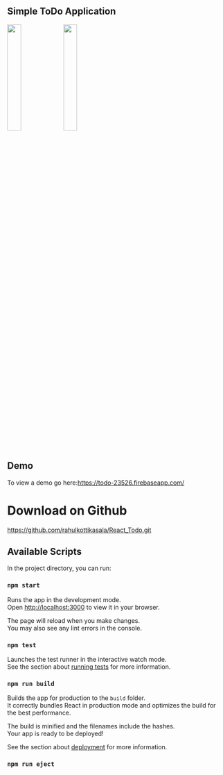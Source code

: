## Simple ToDo Application
 
<img src="https://user-images.githubusercontent.com/81835507/151683060-25d8233a-2355-48a1-a65d-feedf8b9f516.png" width=25% height=25%>    <img src="https://user-images.githubusercontent.com/81835507/151683062-bc2df1cb-c64c-44e2-8221-8abc00a8e4fb.png" width=25% height=25%>

## Demo
To view a demo go here:https://todo-23526.firebaseapp.com/

# Download on Github
https://github.com/rahulkottikasala/React_Todo.git

## Available Scripts

In the project directory, you can run:

### `npm start`

Runs the app in the development mode.\
Open [http://localhost:3000](http://localhost:3000) to view it in your browser.

The page will reload when you make changes.\
You may also see any lint errors in the console.

### `npm test`

Launches the test runner in the interactive watch mode.\
See the section about [running tests](https://facebook.github.io/create-react-app/docs/running-tests) for more information.

### `npm run build`

Builds the app for production to the `build` folder.\
It correctly bundles React in production mode and optimizes the build for the best performance.

The build is minified and the filenames include the hashes.\
Your app is ready to be deployed!

See the section about [deployment](https://facebook.github.io/create-react-app/docs/deployment) for more information.

### `npm run eject`

